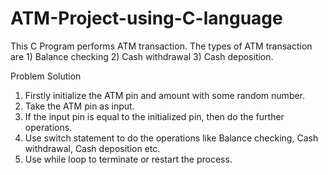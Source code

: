 # ATM-Project-using-C-language
This C Program performs ATM transaction. The types of ATM transaction are 1) Balance checking 2) Cash withdrawal 3) Cash deposition.

Problem Solution
1. Firstly initialize the ATM pin and amount with some random number.
2. Take the ATM pin as input.
3. If the input pin is equal to the initialized pin, then do the further operations.
4. Use switch statement to do the operations like Balance checking, Cash withdrawal, Cash deposition etc.
5. Use while loop to terminate or restart the process.
